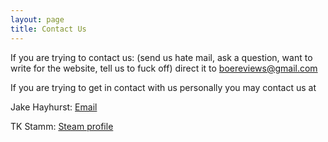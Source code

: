 ```yaml
---
layout: page
title: Contact Us
---
```


If you are trying to contact us: (send us hate mail, ask a question, want to write for the website, tell us to fuck off) direct it to [boereviews@gmail.com](mailto:boereviews@gmail.com)

If you are trying to get in contact with us personally you may contact us at

Jake Hayhurst: [Email](mailto:rixmaddi@gmail.com)

TK Stamm: [Steam profile](http://steamcommunity.com/profiles/76561198033602993/)